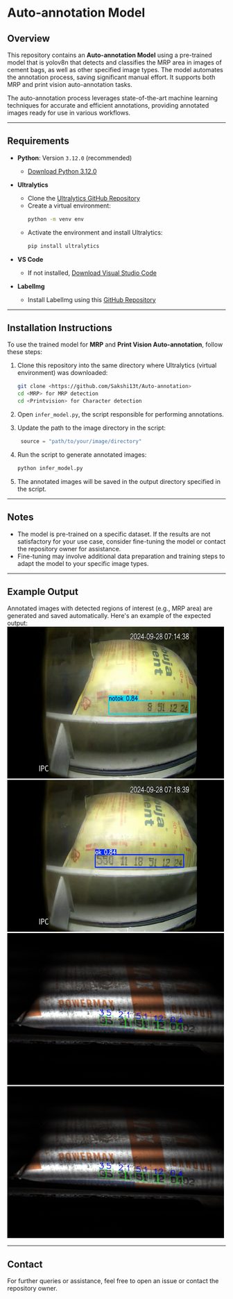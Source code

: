 # Auto-annotation Model
 
## Overview  
This repository contains an **Auto-annotation Model** using a pre-trained model that is yolov8n that detects and classifies the MRP area in images of cement bags, as well as other specified image types. The model automates the annotation process, saving significant manual effort. It supports both MRP and print vision auto-annotation tasks.  

The auto-annotation process leverages state-of-the-art machine learning techniques for accurate and efficient annotations, providing annotated images ready for use in various workflows.  

---

## Requirements  
- **Python**: Version `3.12.0` (recommended)  
  - [Download Python 3.12.0](https://www.python.org/downloads/release/python-3120/)  
- **Ultralytics**  
  - Clone the [Ultralytics GitHub Repository](https://github.com/ultralytics/ultralytics)  
  - Create a virtual environment:  
    ```bash
    python -m venv env
    ```  
  - Activate the environment and install Ultralytics:  
    ```bash
    pip install ultralytics
    ```  
- **VS Code**  
  - If not installed, [Download Visual Studio Code](https://code.visualstudio.com/)  

- **LabelImg**  
  - Install LabelImg using this [GitHub Repository](https://github.com/tzutalin/labelImg)  

---

## Installation Instructions  

To use the trained model for **MRP** and **Print Vision Auto-annotation**, follow these steps:  
1. Clone this repository into the same directory where Ultralytics (virtual environment) was downloaded:  
    ```bash
    git clone <https://github.com/Sakshi13t/Auto-annotation>
    cd <MRP> for MRP detection
    cd <Printvision> for Character detection
    ```  

2. Open `infer_model.py`, the script responsible for performing annotations.  

3. Update the path to the image directory in the script:  
    ```python
     source = "path/to/your/image/directory"
    ```  

4. Run the script to generate annotated images:  
    ```bash
    python infer_model.py
    ```  

5. The annotated images will be saved in the output directory specified in the script.  

---

## Notes  
- The model is pre-trained on a specific dataset. If the results are not satisfactory for your use case, consider fine-tuning the model or contact the repository owner for assistance.  
- Fine-tuning may involve additional data preparation and training steps to adapt the model to your specific image types.  

---

## Example Output  

Annotated images with detected regions of interest (e.g., MRP area) are generated and saved automatically. Here's an example of the expected output:  
<img src="https://github.com/Sakshi13t/Auto-annotation/blob/main/MRP/notok_classification.jpg" width="500" height="350" alt="Annotated Example-1">
<img src="https://github.com/Sakshi13t/Auto-annotation/blob/main/MRP/ok_classification.jpg" width="500" height="350" alt="Annotated Example-2"> 
<img src="https://github.com/Sakshi13t/Auto-annotation/blob/main/Printvision/Image_1727.jpg" width="500" height="350" alt="Annotated Example-3"> 
<img src="https://github.com/Sakshi13t/Auto-annotation/blob/main/Printvision/Image_1727.jpg" width="500" height="350" alt="Annotated Example-4"> 

--- 


## Contact  
For further queries or assistance, feel free to open an issue or contact the repository owner.  
